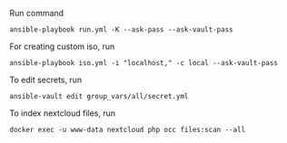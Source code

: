 Run command 
```
ansible-playbook run.yml -K --ask-pass --ask-vault-pass
```

For creating custom iso, run 
```
ansible-playbook iso.yml -i "localhost," -c local --ask-vault-pass
```

To edit secrets, run
```
ansible-vault edit group_vars/all/secret.yml
```

To index nextcloud files, run 
```
docker exec -u www-data nextcloud php occ files:scan --all
```